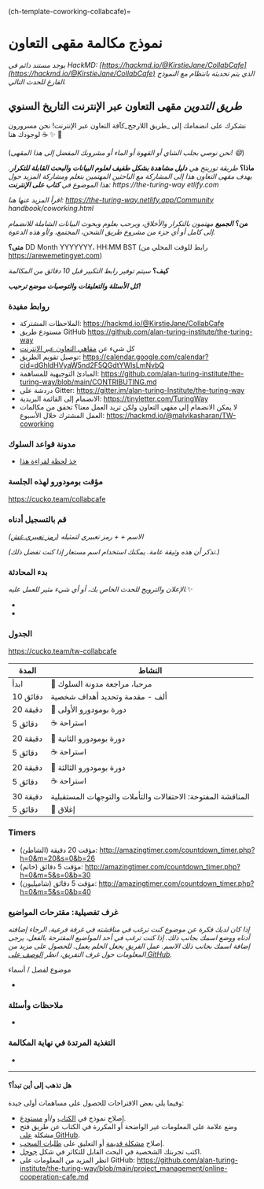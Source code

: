 (ch-template-coworking-collabcafe)=
# نموذج مكالمة مقهى التعاون

*يوجد مستند دائم في HackMD: [https://hackmd.io/@KirstieJane/CollabCafe](https://hackmd.io/@KirstieJane/CollabCafe) الذي يتم تحديثه بانتظام مع النموذج الفارغ للحدث التالي.*

## _طريق التدوين_ مقهى التعاون عبر الإنترنت <unk> التاريخ السنوي

نشكرك على انضمامك إلى _طريق اللارجح_كآفة التعاون عبر الإنترنت! نحن مسرورون لوجودك هنا :coffee: :sparkles: :cake:

(*نحن نوصي بجلب الشاي أو القهوة أو الماء أو مشروبك المفضل إلى هذا المقهى! :smile:*)

**ماذا؟** *طريقة تورينج هي **دليل مشاهدة بشكل طفيف لعلوم البيانات والبحث القابلة للتكرار**. يهدف مقهى التعاون هذا إلى المشاركة مع الباحثين المهتمين بتعلم ومشاركة المزيد حول هذا الموضوع في **كتاب على الإنترنت**: https://the-turing-way etlify.com*

*اقرأ المزيد عنها هنا: https://the-turing-way.netlify.app/Community handbook/coworking.html*

**من؟** ***الجميع** مهتمون بالتكرار والأخلاق، ويرحب بعلوم وبحوث البيانات الشاملة للانضمام إلى كامل أو أي جزء من مشروع طريق الشحن، المجتمع، و/أو هذه الدعوة.*

**متى؟** DD Month YYYYYYY، HH:MM BST (رابط للوقت المحلي من https://arewemetingyet.com)

**كيف؟** *سيتم توفير رابط التكبير قبل 10 دقائق من المكالمة*

***كل الأسئلة والتعليقات والتوصيات موضع ترحيب!***

### روابط مفيدة

* الملاحظات المشتركة: https://hackmd.io/@KirstieJane/CollabCafe
* مستودع طريق GitHub https://github.com/alan-turing-institute/the-turing-way
* كل شيء عن [مقاهي التعاون عبر الإنترنت](https://github.com/alan-turing-institute/the-turing-way/blob/main/project_management/online-collaboration-cafe.md)
* توصيل تقويم الطريق: https://calendar.google.com/calendar?cid=dGhldHVyaW5nd2F5QGdtYWlsLmNvbQ
* المبادئ التوجيهية للمساهمة: https://github.com/alan-turing-institute/the-turing-way/blob/main/CONTRIBUTING.md
* دردشة على Gitter: https://gitter.im/alan-turing-Institute/the-turing-way
* الانضمام إلى القائمة البريدية: https://tinyletter.com/TuringWay
* لا يمكن الانضمام إلى مقهى التعاون ولكن تريد العمل معنا؟ تحقق من مكالمات العمل المشترك خلال الأسبوع: https://hackmd.io/@malvikasharan/TW-coworking

### مدونة قواعد السلوك

* [خذ لحظة لقراءة هذا](https://github.com/alan-turing-institute/the-turing-way/blob/main/CODE_OF_CONDUCT.md)

### مؤقت بومودورو لهذه الجلسة
https://cucko.team/collabcafe

### قم بالتسجيل أدناه
*الاسم + <A fun Icebreaker> + رمز تعبيري لتمثيله ([رمز تعبيري غش](https://github.com/ikatyang/emoji-cheat-sheet/blob/master/README.md))*

*(تذكر أن هذه وثيقة عامة. يمكنك استخدام اسم مستعار إذا كنت تفضل ذلك.)*

### بدء المحادثة

*الإعلان والترويج للحدث الخاص بك، أو أي شيء مثير للعمل عليه.*✨

*
*

### الجدول

https://cucko.team/tw-collabcafe

| المدة    | النشاط                                                       |
| -------- | ------------------------------------------------------------ |
| ابدأ     | 👋 مرحبا، مراجعة مدونة السلوك                                 |
| 10 دقائق | ألف - مقدمة وتحديد أهداف شخصية                               |
| 20 دقيقة | 🍅 دورة بومودورو الأولى                                       |
| 5 دقائق  | ☕ استراحة                                                    |
| 20 دقيقة | 🍅 دورة بومودورو الثانية                                      |
| 5 دقائق  | ☕ استراحة                                                    |
| 20 دقيقة | 🍅 دورة بومودورو الثالثة                                      |
| 5 دقائق  | ☕ استراحة                                                    |
| 30 دقيقة | المناقشة المفتوحة: الاحتفالات والتأملات والتوجهات المستقبلية |
| 5 دقائق  | 👋 إغلاق                                                      |

### Timers

* مؤقت 20 دقيقة (الشاطئ): http://amazingtimer.com/countdown_timer.php?h=0&m=20&s=0&b=26
* مؤقت 5 دقائق (خاتم): http://amazingtimer.com/countdown_timer.php?h=0&m=5&s=0&b=30
* مؤقت 5 دقائق (شاميليون): http://amazingtimer.com/countdown_timer.php?h=0&m=5&s=0&b=40

### غرف تفصيلية: مقترحات المواضيع

*إذا كان لديك فكرة عن موضوع كنت ترغب في مناقشته في غرفة فرعية، الرجاء إضافته أدناه ووضع اسمك بجانب ذلك. إذا كنت ترغب في أحد المواضيع المقترحة بالفعل، يرجى إضافة اسمك بجانب ذلك الاسم. عمل الفريق يجعل الحلم يعمل. للحصول على مزيد من المعلومات حول غرف التفريق، انظر [الوصف على GitHub](https://github.com/alan-turing-institute/the-turing-way/blob/main/project_management/online-collaboration-cafe.md#breakout-rooms).*

موضوع لفصل / أسماء

*

### ملاحظات وأسئلة

*

### التغذية المرتدة في نهاية المكالمة

*

----

#### هل تذهب إلى أين تبدأ؟

وفيما يلي بعض الاقتراحات للحصول على مساهمات أولى جيدة:

- إصلاح نموذج في [الكتاب](https://the-turing-way.netlify.com) و/أو [مستودع](https://github.com/alan-turing-institute/the-turing-way).
- وضع علامة على المعلومات غير الواضحة أو المكررة في الكتاب عن طريق فتح مشكلة [على GitHub](https://github.com/alan-turing-institute/the-turing-way/issues).
- إصلاح [مشكلة قديمة](https://github.com/alan-turing-institute/the-turing-way/issues) أو التعليق على [طلبات السحب](https://github.com/alan-turing-institute/the-turing-way/pulls).
- اكتب تجربتك الشخصية في البحث القابل للتكاثر في شكل [جوجل](https://goo.gl/forms/akFqZEIy2kxAjfZW2).
- انظر المزيد من المعلومات على GitHub: https://github.com/alan-turing-institute/the-turing-way/blob/main/project_management/online-cooperation-cafe.md
